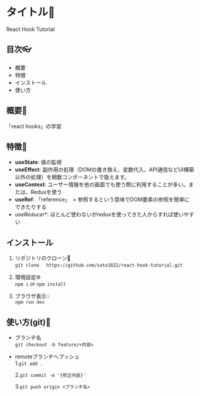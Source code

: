 # タイトル🌊
React Hook Tutorial

## 目次👓
- 概要
- 特徴
- インストール
- 使い方

## 概要📃
「react hooks」の学習

## 特徴💪
- **useState**: 値の監視
- **useEffect**: 副作用の処理（DOMの書き換え、変数代入、API通信などUI構築以外の処理）を関数コンポーネントで扱えます。
- **useContext**: ユーザー情報を他の画面でも使う際に利用することが多い。または、Reduxを使う
- **useRef**: 「reference」　= 参照するという意味でDOM要素の参照を簡単にできたりする
- *useReducer**: ほとんど使わないがreduxを使ってきた人からすれば使いやすい

## インストール
1. リポジトリのクローン🚀  
```git clone　 https://github.com/sato1822/react-hook-tutorial.git```

2. 環境設定⚙️  
``` npm i ```&nbsp;or&nbsp;``` npm install ```

3. ブラウザ表示💡  
``` npm run dev ```

## 使い方(git)🐙
- ブランチ名  
```git checkout -b feature/<内容>```
- remoteブランチへプッシュ  
  1.```git add .```
  
  2.```git commit -m '{修正内容}'```
  
  3.```git push origin <ブランチ名>```
